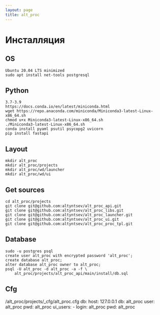 ```yaml
---
layout: page
title: alt_proc
---
```

# Инсталляция

## OS
```
Ubuntu 20.04 LTS minimized
sudo apt install net-tools postgresql
```
## Python 
```
3.7-3.9
https://docs.conda.io/en/latest/miniconda.html
wget https://repo.anaconda.com/miniconda/Miniconda3-latest-Linux-x86_64.sh
chmod u+x Miniconda3-latest-Linux-x86_64.sh
./Miniconda3-latest-Linux-x86_64.sh
conda install pyaml psutil psycopg2 uvicorn
pip install fastapi
```
## Layout
```
mkdir alt_proc
mkdir alt_proc/projects
mkdir alt_proc/wd/launcher
mkdir alt_proc/wd/ui
```
## Get sources
```
cd alt_proc/projects
git clone git@github.com:altyntsev/alt_proc_api.git
git clone git@github.com:altyntsev/alt_proc_libs.git
git clone git@github.com:altyntsev/alt_proc_launcher.git
git clone git@github.com:altyntsev/alt_proc_ui.git
git clone git@github.com:altyntsev/alt_proc_proc_tpl.git
```
## Database
```
sudo -u postgres psql
create user alt_proc with encrypted password 'alt_proc';
create database alt_proc;
alter database alt_proc owner to alt_proc;
psql -U alt_proc -d alt_proc -a -f \
    alt_proc/projects/alt_proc_api/main/install/db.sql 
```
## Cfg
/alt_proc/projects/_cfg/alt_proc.cfg
db:
    host: 127.0.0.1
    db: alt_proc
    user: alt_proc
    pwd: alt_proc
ui_users:
    - login: alt_proc
      pwd: alt_proc
            


